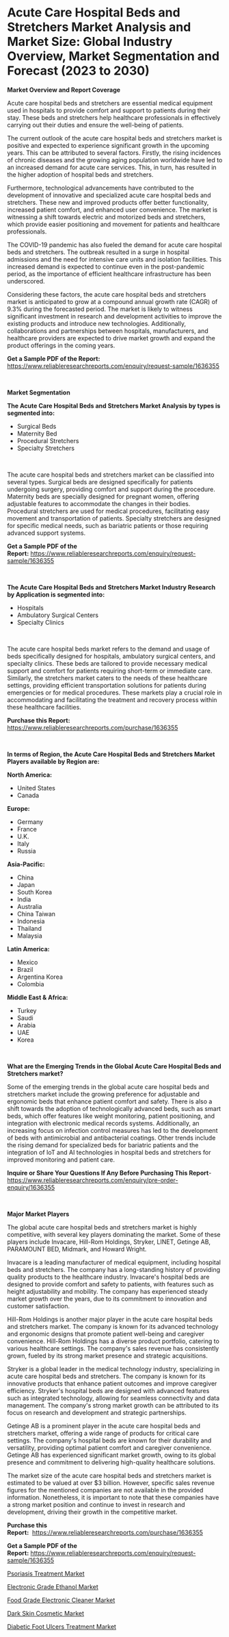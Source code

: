 <p><h1>Acute Care Hospital Beds and Stretchers Market Analysis and Market Size: Global Industry Overview, Market Segmentation and Forecast (2023 to 2030)</h1></p><p><strong>Market Overview and Report Coverage</strong></p>
<p><p>Acute care hospital beds and stretchers are essential medical equipment used in hospitals to provide comfort and support to patients during their stay. These beds and stretchers help healthcare professionals in effectively carrying out their duties and ensure the well-being of patients.</p><p>The current outlook of the acute care hospital beds and stretchers market is positive and expected to experience significant growth in the upcoming years. This can be attributed to several factors. Firstly, the rising incidences of chronic diseases and the growing aging population worldwide have led to an increased demand for acute care services. This, in turn, has resulted in the higher adoption of hospital beds and stretchers.</p><p>Furthermore, technological advancements have contributed to the development of innovative and specialized acute care hospital beds and stretchers. These new and improved products offer better functionality, increased patient comfort, and enhanced user convenience. The market is witnessing a shift towards electric and motorized beds and stretchers, which provide easier positioning and movement for patients and healthcare professionals.</p><p>The COVID-19 pandemic has also fueled the demand for acute care hospital beds and stretchers. The outbreak resulted in a surge in hospital admissions and the need for intensive care units and isolation facilities. This increased demand is expected to continue even in the post-pandemic period, as the importance of efficient healthcare infrastructure has been underscored.</p><p>Considering these factors, the acute care hospital beds and stretchers market is anticipated to grow at a compound annual growth rate (CAGR) of 9.3% during the forecasted period. The market is likely to witness significant investment in research and development activities to improve the existing products and introduce new technologies. Additionally, collaborations and partnerships between hospitals, manufacturers, and healthcare providers are expected to drive market growth and expand the product offerings in the coming years.</p></p>
<p><strong>Get a Sample PDF of the Report:</strong> <a href="https://www.reliableresearchreports.com/enquiry/request-sample/1636355">https://www.reliableresearchreports.com/enquiry/request-sample/1636355</a></p>
<p>&nbsp;</p>
<p><strong>Market Segmentation</strong></p>
<p><strong>The Acute Care Hospital Beds and Stretchers Market Analysis by types is segmented into:</strong></p>
<p><ul><li>Surgical Beds</li><li>Maternity Bed</li><li>Procedural Stretchers</li><li>Specialty Stretchers</li></ul></p>
<p>&nbsp;</p>
<p><p>The acute care hospital beds and stretchers market can be classified into several types. Surgical beds are designed specifically for patients undergoing surgery, providing comfort and support during the procedure. Maternity beds are specially designed for pregnant women, offering adjustable features to accommodate the changes in their bodies. Procedural stretchers are used for medical procedures, facilitating easy movement and transportation of patients. Specialty stretchers are designed for specific medical needs, such as bariatric patients or those requiring advanced support systems.</p></p>
<p><strong>Get a Sample PDF of the Report:</strong>&nbsp;<a href="https://www.reliableresearchreports.com/enquiry/request-sample/1636355">https://www.reliableresearchreports.com/enquiry/request-sample/1636355</a></p>
<p>&nbsp;</p>
<p><strong>The Acute Care Hospital Beds and Stretchers Market Industry Research by Application is segmented into:</strong></p>
<p><ul><li>Hospitals</li><li>Ambulatory Surgical Centers</li><li>Specialty Clinics</li></ul></p>
<p>&nbsp;</p>
<p><p>The acute care hospital beds market refers to the demand and usage of beds specifically designed for hospitals, ambulatory surgical centers, and specialty clinics. These beds are tailored to provide necessary medical support and comfort for patients requiring short-term or immediate care. Similarly, the stretchers market caters to the needs of these healthcare settings, providing efficient transportation solutions for patients during emergencies or for medical procedures. These markets play a crucial role in accommodating and facilitating the treatment and recovery process within these healthcare facilities.</p></p>
<p><strong>Purchase this Report:</strong>&nbsp; <a href="https://www.reliableresearchreports.com/purchase/1636355">https://www.reliableresearchreports.com/purchase/1636355</a></p>
<p>&nbsp;</p>
<p><strong>In terms of Region, the Acute Care Hospital Beds and Stretchers Market Players available by Region are:</strong></p>
<p>
    <p> <strong> North America: </strong>
        <ul>
            <li>United States</li>
            <li>Canada</li>
        </ul>
        </p> 
    <p> <strong> Europe: </strong>
        <ul>
            <li>Germany</li>
            <li>France</li>
            <li>U.K.</li>
            <li>Italy</li>
            <li>Russia</li>
        </ul>
        </p> 
    <p> <strong> Asia-Pacific: </strong>
        <ul>
            <li>China</li>
            <li>Japan</li>
            <li>South Korea</li>
            <li>India</li>
            <li>Australia</li>
            <li>China Taiwan</li>
            <li>Indonesia</li>
            <li>Thailand</li>
            <li>Malaysia</li>
        </ul>
        </p> 
    <p> <strong> Latin America: </strong>
        <ul>
            <li>Mexico</li>
            <li>Brazil</li>
            <li>Argentina Korea</li>
            <li>Colombia</li>
        </ul>
        </p> 
    <p> <strong> Middle East & Africa: </strong>
        <ul>
            <li>Turkey</li>
            <li>Saudi</li>
            <li>Arabia</li>
            <li>UAE</li>
            <li>Korea</li>
        </ul>
    </p>
    </p>
<p>&nbsp;</p>
<p><strong>What are the Emerging Trends in the Global Acute Care Hospital Beds and Stretchers market?</strong></p>
<p><p>Some of the emerging trends in the global acute care hospital beds and stretchers market include the growing preference for adjustable and ergonomic beds that enhance patient comfort and safety. There is also a shift towards the adoption of technologically advanced beds, such as smart beds, which offer features like weight monitoring, patient positioning, and integration with electronic medical records systems. Additionally, an increasing focus on infection control measures has led to the development of beds with antimicrobial and antibacterial coatings. Other trends include the rising demand for specialized beds for bariatric patients and the integration of IoT and AI technologies in hospital beds and stretchers for improved monitoring and patient care.</p></p>
<p><strong>Inquire or Share Your Questions If Any Before Purchasing This Report</strong>- <a href="https://www.reliableresearchreports.com/enquiry/pre-order-enquiry/1636355">https://www.reliableresearchreports.com/enquiry/pre-order-enquiry/1636355</a></p>
<p>&nbsp;</p>
<p><strong>Major Market Players</strong></p>
<p><p>The global acute care hospital beds and stretchers market is highly competitive, with several key players dominating the market. Some of these players include Invacare, Hill-Rom Holdings, Stryker, LINET, Getinge AB, PARAMOUNT BED, Midmark, and Howard Wright.</p><p>Invacare is a leading manufacturer of medical equipment, including hospital beds and stretchers. The company has a long-standing history of providing quality products to the healthcare industry. Invacare's hospital beds are designed to provide comfort and safety to patients, with features such as height adjustability and mobility. The company has experienced steady market growth over the years, due to its commitment to innovation and customer satisfaction.</p><p>Hill-Rom Holdings is another major player in the acute care hospital beds and stretchers market. The company is known for its advanced technology and ergonomic designs that promote patient well-being and caregiver convenience. Hill-Rom Holdings has a diverse product portfolio, catering to various healthcare settings. The company's sales revenue has consistently grown, fueled by its strong market presence and strategic acquisitions.</p><p>Stryker is a global leader in the medical technology industry, specializing in acute care hospital beds and stretchers. The company is known for its innovative products that enhance patient outcomes and improve caregiver efficiency. Stryker's hospital beds are designed with advanced features such as integrated technology, allowing for seamless connectivity and data management. The company's strong market growth can be attributed to its focus on research and development and strategic partnerships.</p><p>Getinge AB is a prominent player in the acute care hospital beds and stretchers market, offering a wide range of products for critical care settings. The company's hospital beds are known for their durability and versatility, providing optimal patient comfort and caregiver convenience. Getinge AB has experienced significant market growth, owing to its global presence and commitment to delivering high-quality healthcare solutions.</p><p>The market size of the acute care hospital beds and stretchers market is estimated to be valued at over $3 billion. However, specific sales revenue figures for the mentioned companies are not available in the provided information. Nonetheless, it is important to note that these companies have a strong market position and continue to invest in research and development, driving their growth in the competitive market.</p></p>
<p><strong>Purchase this Report:</strong>&nbsp;&nbsp;<a href="https://www.reliableresearchreports.com/purchase/1636355">https://www.reliableresearchreports.com/purchase/1636355</a></p>
<p></p>
<p><strong>Get a Sample PDF of the Report:</strong>&nbsp;<a href="https://www.reliableresearchreports.com/enquiry/request-sample/1636355">https://www.reliableresearchreports.com/enquiry/request-sample/1636355</a></p>
<p><p><a href="https://medium.com/@heatherhall44/psoriasis-treatment-market-the-key-to-successful-business-strategy-forecast-till-2030-8ae55e2280f6">Psoriasis Treatment Market</a></p><p><a href="https://www.linkedin.com/pulse/electronic-grade-ethanol-market-size-2023-2030-global-wggoc/">Electronic Grade Ethanol Market</a></p><p><a href="https://www.linkedin.com/pulse/food-grade-electronic-cleaner-market-size-share-global-ezdsc/">Food Grade Electronic Cleaner Market</a></p><p><a href="https://www.linkedin.com/pulse/dark-skin-cosmetic-market-challenges-opportunities-growth-jd6oe/">Dark Skin Cosmetic Market</a></p><p><a href="https://medium.com/@melissaarnold2022/diabetic-foot-ulcers-treatment-market-furnishes-information-on-market-share-market-trends-and-e40b0f99b280">Diabetic Foot Ulcers Treatment Market</a></p></p>